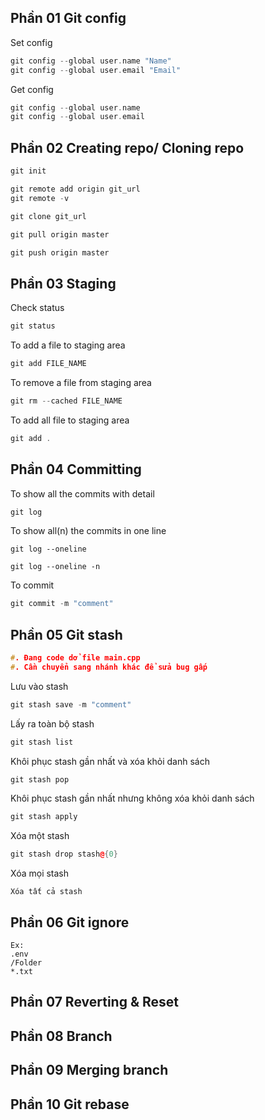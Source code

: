 ## Phần 01 Git config
Set config
```cpp
git config --global user.name "Name"
git config --global user.email "Email"
```
Get config
```cpp
git config --global user.name
git config --global user.email
```
## Phần 02 Creating repo/ Cloning repo
```cpp
git init
```
```cpp
git remote add origin git_url
git remote -v
```
```cpp
git clone git_url
```
```cpp
git pull origin master
```
```cpp
git push origin master
```
## Phần 03 Staging
Check status
```cpp
git status
```
To add a file to staging area
```cpp
git add FILE_NAME
```
To remove a file from staging area
```cpp
git rm --cached FILE_NAME
```
To add all file to staging area
```cpp
git add .
```

## Phần 04 Committing
To show all the commits with detail
```cpp
git log
```
To show all(n) the commits in one line
```
git log --oneline
```
```
git log --oneline -n
```
To commit
```cpp
git commit -m "comment"
```
## Phần 05 Git stash
```cpp
#. Đang code dở file main.cpp
#. Cần chuyển sang nhánh khác để sửa bug gấp
```
Lưu vào stash
```cpp
git stash save -m "comment"
```
Lấy ra toàn bộ stash
```cpp
git stash list
```
Khôi phục stash gần nhất và xóa khỏi danh sách
```cpp
git stash pop
```
Khôi phục stash gần nhất nhưng không xóa khỏi danh sách
```cpp
git stash apply
```
Xóa một stash
```cpp
git stash drop stash@{0}
```
Xóa mọi stash
```
Xóa tất cả stash
```
## Phần 06 Git ignore
```
Ex:
.env
/Folder
*.txt
```
## Phần 07 Reverting & Reset
## Phần 08 Branch
## Phần 09 Merging branch
## Phần 10 Git rebase